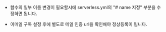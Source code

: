 - 함수의 일부 이름 변경이 필요할시에 serverless.yml의 "# name 지정" 부분을 수정하면 됩니다.

- 이메일 구독 설정 후에 별도로 메일 인증 url을 확인해야 정상등록이 됩니다.